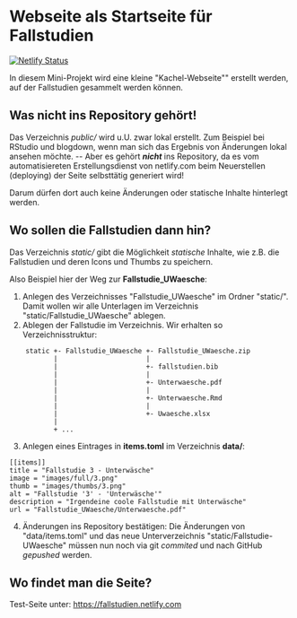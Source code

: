# Webseite als Startseite für Fallstudien

[![Netlify Status](https://api.netlify.com/api/v1/badges/3fb0c409-348c-4c89-b5d1-a02bdf0bf2a1/deploy-status)](https://app.netlify.com/sites/fallstudien/deploys)

In diesem Mini-Projekt wird eine kleine "Kachel-Webseite"" erstellt werden, auf der Fallstudien gesammelt werden können.


## Was nicht ins Repository gehört!

Das Verzeichnis *public/* wird u.U. zwar lokal erstellt. Zum Beispiel bei RStudio und blogdown, wenn man sich das Ergebnis von Änderungen lokal ansehen möchte. -- Aber es gehört ***nicht*** ins Repository, da es vom automatisiereten Erstellungsdienst von netlify.com beim Neuerstellen (deploying) 
der Seite selbsttätig generiert wird!

Darum dürfen dort auch keine Änderungen oder statische Inhalte hinterlegt werden.


## Wo sollen die Fallstudien dann hin?

Das Verzeichnis *static/* gibt die Möglichkeit *statische* Inhalte, wie z.B. die Fallstudien und deren Icons und Thumbs zu speichern. 

Also Beispiel hier der Weg zur **Fallstudie_UWaesche**:

1. Anlegen des Verzeichnisses "Fallstudie_UWaesche" im Ordner "static/". Damit wollen wir alle Unterlagen im Verzeichnis "static/Fallstudie_UWaesche" ablegen.
2. Ablegen der Fallstudie im Verzeichnis.
    Wir erhalten so Verzeichnisstruktur:
    
```
    static +- Fallstudie_UWaesche +- Fallstudie_UWaesche.zip
           |                      |
           |                      +- fallstudien.bib
           |                      |
           |                      +- Unterwaesche.pdf
           |                      |
           |                      +- Unterwaesche.Rmd
           |                      |
           |                      +- Uwaesche.xlsx
           |                      
           + ...
```    
3. Anlegen eines Eintrages in **items.toml** im Verzeichnis **data/**:
```
[[items]]
title = "Fallstudie 3 - Unterwäsche"
image = "images/full/3.png"
thumb = "images/thumbs/3.png"
alt = "Fallstudie '3' - 'Unterwäsche'"
description = "Irgendeine coole Fallstudie mit Unterwäsche"
url = "Fallstudie_UWaesche/Unterwaesche.pdf"

```

4. Änderungen ins Repository bestätigen:
    Die Änderungen von "data/items.toml" und das neue Unterverzeichnis "static/Fallstudie-UWaesche" müssen nun noch via git *commited* und nach GitHub *gepushed* werden.
    

    
## Wo findet man die Seite?

Test-Seite unter: https://fallstudien.netlify.com


